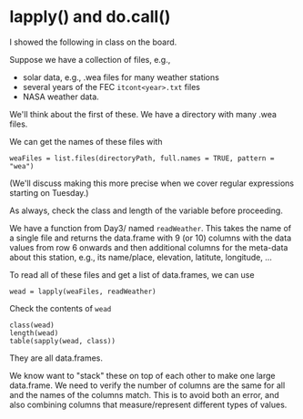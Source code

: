 # lapply() and do.call()

I showed the following in class on the board.


Suppose we have a collection of files, e.g.,
+  solar data, e.g., .wea files for many weather stations
+  several years of the FEC `itcont<year>.txt` files
+  NASA weather data.


We'll think about the first of these.
We have a directory with many .wea files.

We can get the names of these files with
```{r}
weaFiles = list.files(directoryPath, full.names = TRUE, pattern = "wea")
```
(We'll discuss making this more precise when we cover regular expressions starting  on Tuesday.)


As always, check the class and length of the variable before proceeding.


We have a function from Day3/ named `readWeather`.
This takes the name of a single file and returns the data.frame with 9 (or 10) columns with the data
values from row 6 onwards and then additional columns for the meta-data about this station, e.g.,
its name/place, elevation, latitute, longitude, ...


To read all of these files and get a list of data.frames, we can use
```{r}
wead = lapply(weaFiles, readWeather)
```

Check the contents of `wead`
```{r}
class(wead)
length(wead)
table(sapply(wead, class))
```

They are all data.frames.


We know want to "stack" these on top of each other to make one large data.frame.
We need to verify the number of columns are the same for all and the names of the columns
match. This is to avoid both an error, and also combining columns that measure/represent different
types of values.




